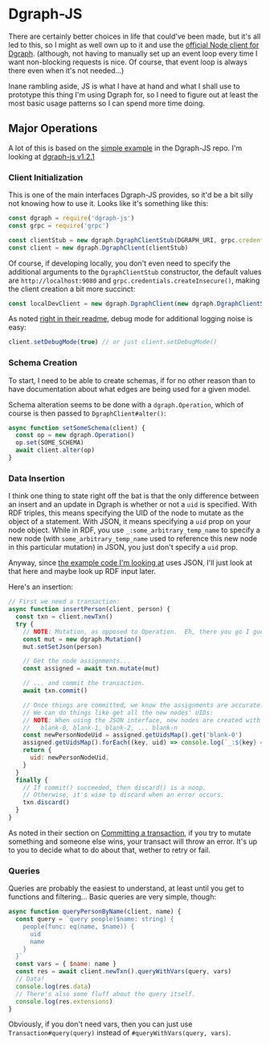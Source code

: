 Dgraph-JS
=========

There are certainly better choices in life that could've been made, but it's all led to this, so I might as well own up to it and use the [official Node client for Dgraph](https://www.npmjs.com/package/dgraph-js).  (although, not having to manually set up an event loop every time I want non-blocking requests is nice.  Of course, that event loop is always there even when it's not needed...)

Inane rambling aside, JS is what I have at hand and what I shall use to prototype this thing I'm using Dgraph for, so I need to figure out at least the most basic usage patterns so I can spend more time doing.



## Major Operations

A lot of this is based on the [simple example](https://github.com/dgraph-io/dgraph-js/tree/v1.2.1/examples/simple) in the Dgraph-JS repo.  I'm looking at [dgraph-js v1.2.1](https://github.com/dgraph-io/dgraph-js/tree/v1.2.1)


### Client Initialization

This is one of the main interfaces Dgraph-JS provides, so it'd be a bit silly not knowing how to use it.  Looks like it's something like this:

```js
const dgraph = require('dgraph-js')
const grpc = require('grpc')

const clientStub = new dgraph.DgraphClientStub(DGRAPH_URI, grpc.credentials.createInsecure())
const client = new dgraph.DgraphClient(clientStub)
```

Of course, if developing locally, you don't even need to specify the additional arguments to the `DgraphClientStub` constructor, the default values are `http://localhost:9080` and `grpc.credentials.createInsecure()`, making the client creation a bit more succinct:

```js
const localDevClient = new dgraph.DgraphClient(new dgraph.DgraphClientStub())
```

As noted [right in their readme](https://github.com/dgraph-io/dgraph-js/tree/v1.2.1#debug-mode), debug mode for additional logging noise is easy:

```js
client.setDebugMode(true) // or just client.setDebugMode()
```


### Schema Creation

To start, I need to be able to create schemas, if for no other reason than to have documentation about what edges are being used for a given model.

Schema alteration seems to be done with a `dgraph.Operation`, which of course is then passed to `DgraphClient#alter()`:

```js
async function setSomeSchema(client) {
  const op = new dgraph.Operation()
  op.set(SOME_SCHEMA)
  await client.alter(op)
}
```


### Data Insertion

I think one thing to state right off the bat is that the only difference between an insert and an update in Dgraph is whether or not a `uid` is specified.  With RDF triples, this means specifying the UID of the node to mutate as the object of a statement.  With JSON, it means specifying a `uid` prop on your node object.  While in RDF, you use `_:some_arbitrary_temp_name` to specify a new node (with `some_arbitrary_temp_name` used to reference this new node in this particular mutation) in JSON, you just don't specify a `uid` prop.

Anyway, since [the example code I'm looking at](https://github.com/dgraph-io/dgraph-js/tree/v1.2.1/examples/simple) uses JSON, I'll just look at that here and maybe look up RDF input later.

Here's an insertion:

```js
// First we need a transaction:
async function insertPerson(client, person) {
  const txn = client.newTxn()
  try {
    // NOTE: Mutation, as opposed to Operation.  Eh, there you go I guess.
    const mut = new dgraph.Mutation()
    mut.setSetJson(person)

    // Get the node assignments...
    const assigned = await txn.mutate(mut)

    // ... and commit the transaction.
    await txn.commit()

    // Once things are committed, we know the assignments are accurate.
    // We can do things like get all the new nodes' UIDs:
    // NOTE: When using the JSON interface, new nodes are created with the tags
    //   blank-0, blank-1, blank-2, ... blank-n
    const newPersonNodeUid = assigned.getUidsMap().get('blank-0')
    assigned.getUidsMap().forEach((key, uid) => console.log(`_:${key} => ${uid}`))
    return {
      uid: newPersonNodeUid,
    }
  }
  finally {
    // If commit() succeeded, then discard() is a noop.
    // Otherwise, it's wise to discard when an error occurs.
    txn.discard()
  }
}
```

As noted in their section on [Committing a transaction](https://github.com/dgraph-io/dgraph-js/tree/v1.2.1#commit-a-transaction), if you try to mutate something and someone else wins, your transact will throw an error.  It's up to you to decide what to do about that, wether to retry or fail.


### Queries

Queries are probably the easiest to understand, at least until you get to functions and filtering...  Basic queries are very simple, though:

```js
async function queryPersonByName(client, name) {
  const query = `query people($name: string) {
    people(func: eq(name, $name)) {
      uid
      name
    }
  }`
  const vars = { $name: name }
  const res = await client.newTxn().queryWithVars(query, vars)
  // Data!
  console.log(res.data)
  // There's also some fluff about the query itself.
  console.log(res.extensions)
}
```

Obviously, if you don't need vars, then you can just use `Transaction#query(query)` instead of `#queryWithVars(query, vars)`.
